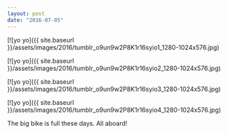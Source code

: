 ```yaml
---
layout: post
date: "2016-07-05"
---
```


[![yo yo]({{ site.baseurl }}/assets/images/2016/tumblr_o9un9w2P8K1r16syio1_1280-1024x576.jpg)

[![yo yo]({{ site.baseurl }}/assets/images/2016/tumblr_o9un9w2P8K1r16syio2_1280-1024x576.jpg)

[![yo yo]({{ site.baseurl }}/assets/images/2016/tumblr_o9un9w2P8K1r16syio3_1280-1024x576.jpg)

[![yo yo]({{ site.baseurl }}/assets/images/2016/tumblr_o9un9w2P8K1r16syio4_1280-1024x576.jpg)

The big bike is full these days. All aboard!
